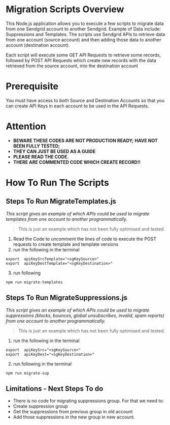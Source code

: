 # Migration Scripts Overview 
This Node.js application allows you to execute a few scripts to migrate data from one Sendgrid account to another Sendgrid. 
Example of Data include: Suppressions and Templates. 
The scripts use Sendgrid APIs to retrieve data from one account (source account) and then adding those data to another account (destination account). 

Each script will execute some GET API Requests to retrieve some records, followed by POST API Requests which create new records with the data retrieved from the source account, into the destination account 

# Prerequisite 
You must have access to both Source and Destination Accounts so that you can create API Keys in each account to be used in the API Requests. 

# Attention
* **BEWARE THESE CODES ARE NOT PRODUCTION READY; HAVE NOT BEEN FULLY TESTED;**
* **THEY CAN JUST BE USED AS A GUIDE**
* **PLEASE READ THE CODE.**
* **THERE ARE COMMENTED CODE WHICH CREATE RECORD!!**

# How To Run The Scripts

## Steps To Run MigrateTemplates.js
_This script gives an example of which APIs could be used to migrate templates from one account to another programmatically._
> This is just an example which has not been fully optimised and tested. 

1. Read the Code to uncomment the lines of code to execute the POST requests to create template and template versions 
2. run the following in the terminal 
```
export  apiKeySrcTemplate="<sgKeySource>"
export  apiKeyDestTemplate="<sgKeyDestination>"
```
3. run following 
```
npm run migrate-templates

```


## Steps To Run MigrateSuppressions.js
_This script gives an example of which APIs could be used to migrate suppressions (blocks, bounces, global unsubscribes, invalid, spam reports) from one account to another programmatically._
> This is just an example which has not been fully optimised and tested. 

1. run the following in the terminal 
```
export  apiKeySrc="<sgKeySource>"
export  apiKeyDest="<sgKeyDestination>"
```
2. run following in the terminal 
```
npm run migrate-sup
```

## Limitations - Next Steps To do 
* There is no code for migrating suppressions group. For that we need to:
 * Create suppression group 
 * Get the suppressions from previous group in old account 
 * Add those suppressions in the new group in new account. 